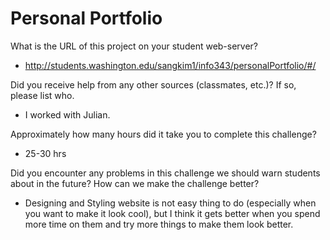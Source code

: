 # Personal Portfolio

What is the URL of this project on your student web-server?

- http://students.washington.edu/sangkim1/info343/personalPortfolio/#/

Did you receive help from any other sources (classmates, etc.)? If so, please list who.

- I worked with Julian. 

Approximately how many hours did it take you to complete this challenge?

- 25-30 hrs

Did you encounter any problems in this challenge we should warn students about in the future? How can we make the challenge better?

- Designing and Styling website is not easy thing to do (especially when you want to make it look cool), but I think it gets better when you spend more time on them and try more things to make them look better. 